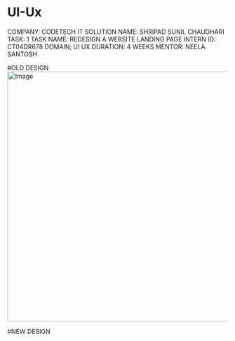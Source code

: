 # UI-Ux

COMPANY: CODETECH IT SOLUTION 
NAME: SHRIPAD SUNIL CHAUDHARI
TASK: 1
TASK NAME: REDESIGN A WEBSITE LANDING PAGE
INTERN ID: CT04DR678
DOMAIN; UI UX
DURATION: 4 WEEKS
MENTOR: NEELA SANTOSH

#OLD DESIGN 
<img width="685" height="569" alt="Image" src="https://github.com/user-attachments/assets/5a1fee5d-0fd3-443e-a123-49f3f85f07d7" />


#NEW DESIGN 

